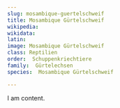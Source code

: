 ```yaml
---
slug: mosambique-guertelschweif
title: Mosambique Gürtelschweif
wikipedia: 
wikidata: 
latin:
image: Mosambique Gürtelschweif
class: Reptilien
order:  Schuppenkriechtiere
family:  Gürtelechsen
species:  Mosambique Gürtelschweif

---
```


I am content.
